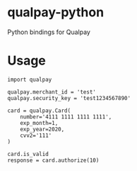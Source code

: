 # qualpay-python
Python bindings for Qualpay

Usage
=====

```
import qualpay

qualpay.merchant_id = 'test'
qualpay.security_key = 'test1234567890'

card = qualpay.Card(
    number='4111 1111 1111 1111',
    exp_month=1,
    exp_year=2020,
    cvv2='111'
)

card.is_valid
response = card.authorize(10)
```
